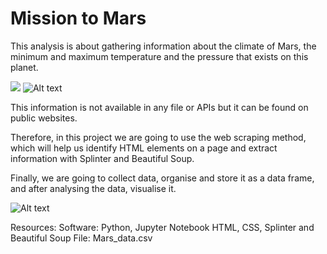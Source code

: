 # Mission to Mars

This analysis is about gathering information about the climate of Mars, the minimum and maximum temperature and the pressure that exists on this planet.

![](../../Screenshot%202022-12-05%20at%2009.11.23.png) ![Alt text](../../Screenshot%202022-12-05%20at%2009.11.32.png)

This information is not available in any file or APIs but it can be found on public websites.

Therefore, in this project we are going to use the web scraping method, which will help us identify HTML elements on a page and extract information with Splinter and Beautiful Soup.

Finally, we are going to collect data, organise and store it as a data frame, and after analysing the data, visualise it.

![Alt text](../../Screenshot%202022-12-05%20at%2009.12.08.png)

Resources:
Software: Python, Jupyter Notebook
HTML, CSS, Splinter and Beautiful Soup
File: Mars_data.csv